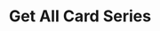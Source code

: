 ---
title: Get All Card Series
excerpt: Retrieves the details of all card series of the org.
api:
  file: v2.json
  operationId: get-all-card-series
deprecated: false
hidden: true
metadata:
  title: ''
  description: ''
  robots: index
next:
  description: ''
---